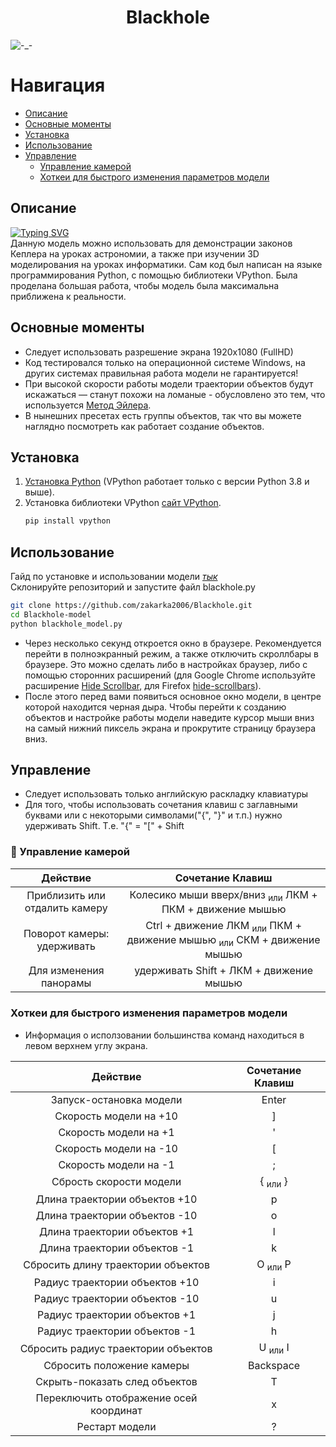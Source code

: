<h1 align="center">Blackhole</h1>
<img src="https://img3.akspic.ru/crops/8/1/3/3/4/143318/143318-nebo-kosmicheskoe_prostranstvo-film-gorizont-atmosfera-3840x2160.jpg" alt="-_-"></img>

# Навигация
- [Описание](#описание)
- [Основные моменты](#основные-моменты)
- [Установка](#установка)
- [Использование](#использование)
- [Управление](#управление)
    - [Управление камерой](#-управление-камерой)
    - [Хоткеи для быстрого изменения параметров модели](#хоткеи-для-быстрого-изменения-параметров-модели)

## Описание
<a href="https://git.io/typing-svg"><img src="https://readme-typing-svg.herokuapp.com?font=Fira+Code&duration=2500&pause=5000&color=FFFFFF&background=FFFFFF00&center=true&vCenter=true&width=435&lines=%D0%9C%D0%BE%D0%B4%D0%B5%D0%BB%D1%8C+%D1%81%D0%B2%D0%B5%D1%80%D1%85%D0%BC%D0%B0%D1%81%D1%81%D0%B8%D0%B2%D0%BD%D0%BE%D0%B9+%D1%87%D0%B5%D1%80%D0%BD%D0%BE%D0%B9+%D0%B4%D1%8B%D1%80%D1%8B" alt="Typing SVG" /></a><br>
Данную модель можно использовать для демонстрации законов Кеплера на уроках астрономии, а также при изучении 3D моделирования на уроках информатики. Сам код был написан на языке программирования Python, с помощью библиотеки VPython. Была проделана большая работа, чтобы модель была максимальна приближена к реальности.

## Основные моменты
- Следует использовать разрешение экрана 1920x1080 (FullHD)
- Код тестировался только на операционной системе Windows, на других системах правильная работа модели не гарантируется!
- При высокой скорости работы модели траектории объектов будут искажаться — станут похожи на ломаные - обусловлено это тем, что используется [Метод Эйлера](https://ru.wikipedia.org/wiki/%D0%9C%D0%B5%D1%82%D0%BE%D0%B4_%D0%AD%D0%B9%D0%BB%D0%B5%D1%80%D0%B0).
- В нынешних пресетах есть группы объектов, так что вы можете наглядно посмотреть как работает создание объектов.

## Установка
1. [Установка Python](https://python.org) (VPython работает только с версии Python 3.8 и выше).
2. Установка библиотеки VPython [сайт VPython](https://https://vpython.org/).
    ```sh
    pip install vpython
    ```

## Использование
Гайд по установке и использовании модели [*тык*](https://google.com)<br>
Склонируйте репозиторий и запустите файл blackhole.py
```sh
git clone https://github.com/zakarka2006/Blackhole.git
cd Blackhole-model
python blackhole_model.py
```
- Через несколько секунд откроется окно в браузере. Рекомендуется перейти в полноэкранный режим, а также отключить скроллбары в браузере. Это можно сделать либо в настройках браузер, либо с помощью сторонних расширений (для Google Chrome используйте расширение [Hide Scrollbar](https://chrome.google.com/webstore/detail/hide-scrollbar/mljepckcnbghmcdmaebjhejiplcngbkm), для Firefox [hide-scrollbars](https://addons.mozilla.org/ru/firefox/addon/hide-scrollbars/)).
- После этого перед вами появиться основное окно модели, в центре которой находится черная дыра. Чтобы перейти к созданию объектов и настройке работы модели наведите курсор мыши вниз на самый нижний пиксель экрана и прокрутите страницу браузера вниз.

## Управление
- Следует использовать только английскую раскладку клавиатуры
- Для того, чтобы использовать сочетания клавиш с заглавными буквами или с некоторыми символами("{", "}" и т.п.) нужно удерживать Shift. Т.е. "{" = "\[" + Shift

### 🎥 Управление камерой
| Действие | Сочетание Клавиш |
| :-: | :-: |
| Приблизить или отдалить камеру | Колесико мыши вверх/вниз <sub>или</sub> ЛКМ + ПКМ + движение мышью |
| Поворот камеры: удерживать | Ctrl + движение ЛКМ <sub>или</sub> ПКМ + движение мышью <sub>или</sub> СКМ + движение мышью |
| Для изменения панорамы | удерживать Shift + ЛКМ + движение мышью |

### Хоткеи для быстрого изменения параметров модели
- Информация о исползовании большинства команд находиться в левом верхнем углу экрана.

| Действие | Сочетание Клавиш |
| :-: | :-: |
| Запуск-остановка модели | Enter |
| Скорость модели на +10 | ] |
| Скорость модели на +1 | ' |
| Скорость модели на -10 | \[ |
| Скорость модели на -1 | ; |      
| Сбрость скорости модели | { <sub>или</sub> } |      
| Длина траектории объектов +10 | p |
| Длина траектории объектов -10 | o |
| Длина траектории объектов +1 | l |
| Длина траектории объектов -1 | k |
| Сбросить длину траектории объектов | O <sub>или</sub> P |
| Радиус траектории объектов +10 | i |
| Радиус траектории объектов -10 | u |
| Радиус траектории объектов +1 | j |
| Радиус траектории объектов -1 | h |
| Сбросить радиус траектории объектов | U <sub>или</sub> I |
| Сбросить положение камеры | Backspace |
| Скрыть-показать след объектов | T |
| Переключить отображение осей координат| x |
| Рестарт модели | ? |
